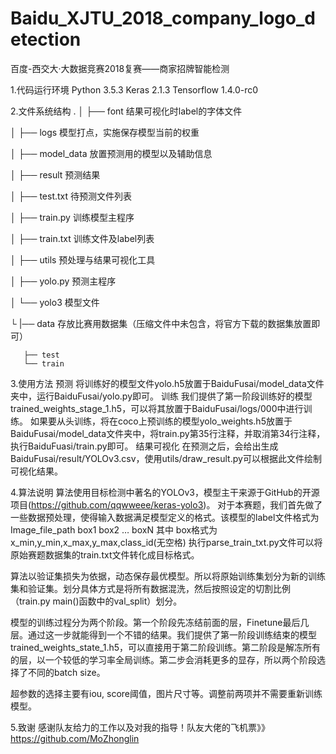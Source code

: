 # Baidu_XJTU_2018_company_logo_detection
百度-西交大·大数据竞赛2018复赛——商家招牌智能检测

1.代码运行环境
Python 3.5.3
Keras 2.1.3
Tensorflow 1.4.0-rc0

2.文件系统结构
.
│   ├── font 结果可视化时label的字体文件

│   ├── logs 模型打点，实施保存模型当前的权重

│   ├── model_data 放置预测用的模型以及辅助信息

│   ├── result 预测结果

│   ├── test.txt 待预测文件列表

│   ├── train.py 训练模型主程序

│   ├── train.txt 训练文件及label列表

│   ├── utils 预处理与结果可视化工具

│   ├── yolo.py 预测主程序

│   └── yolo3 模型文件

└   |── data  存放比赛用数据集（压缩文件中未包含，将官方下载的数据集放置即可）

       ├── test
       └── train

3.使用方法
预测
将训练好的模型文件yolo.h5放置于BaiduFusai/model_data文件夹中，运行BaiduFusai/yolo.py即可。
训练
我们提供了第一阶段训练好的模型trained_weights_stage_1.h5，可以将其放置于BaiduFusai/logs/000中进行训练。
如果要从头训练，将在coco上预训练的模型yolo_weights.h5放置于BaiduFusai/model_data文件夹中，将train.py第35行注释，并取消第34行注释，执行BaiduFuasi/train.py即可。
结果可视化
在预测之后，会给出生成BaiduFusai/result/YOLOv3.csv，使用utils/draw_result.py可以根据此文件绘制可视化结果。

4.算法说明
算法使用目标检测中著名的YOLOv3，模型主干来源于GitHub的开源项目(https://github.com/qqwweee/keras-yolo3)。
对于本赛题，我们首先做了一些数据预处理，使得输入数据满足模型定义的格式。该模型的label文件格式为
Image_file_path box1 box2 … boxN
其中
box格式为 x_min,y_min,x_max,y_max,class_id(无空格)
执行parse_train_txt.py文件可以将原始赛题数据集的train.txt文件转化成目标格式。

算法以验证集损失为依据，动态保存最优模型。所以将原始训练集划分为新的训练集和验证集。划分具体方式是将所有数据混洗，然后按照设定的切割比例（train.py main()函数中的val_split）划分。

模型的训练过程分为两个阶段。第一个阶段先冻结前面的层，Finetune最后几层。通过这一步就能得到一个不错的结果。我们提供了第一阶段训练结束的模型trained_weights_state_1.h5，可以直接用于第二阶段训练。第二阶段是解冻所有的层，以一个较低的学习率全局训练。第二步会消耗更多的显存，所以两个阶段选择了不同的batch size。

超参数的选择主要有iou, score阈值，图片尺寸等。调整前两项并不需要重新训练模型。

5.致谢
感谢队友给力的工作以及对我的指导！队友大佬的飞机票》》https://github.com/MoZhonglin
